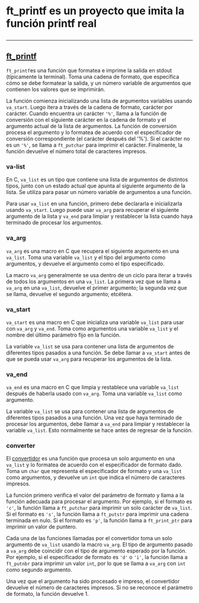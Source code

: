 # ft_printf es un proyecto que imita la función printf real<hr>


## [ft_printf](/ft_printf.c) 
`ft_printf`es una función que formatea e imprime la salida en stdout (típicamente la terminal). Toma una cadena de formato, que especifica cómo se debe formatear la salida, y un número variable de argumentos que contienen los valores que se imprimirán.

La función comienza inicializando una lista de argumentos variables usando `va_start`. Luego itera a través de la cadena de formato, carácter por carácter. Cuando encuentra un carácter `'%'`, llama a la función de conversión con el siguiente carácter en la cadena de formato y el argumento actual de la lista de argumentos. La función de conversión procesa el argumento y lo formatea de acuerdo con el especificador de conversión correspondiente (el carácter después del '%'). Si el carácter no es un `'%'`, se llama a `ft_putchar` para imprimir el carácter. Finalmente, la función devuelve el número total de caracteres impresos.

### va-list
En C, `va_list` es un tipo que contiene una lista de argumentos de distintos tipos, junto con un estado actual que apunta al siguiente argumento de la lista. Se utiliza para pasar un número variable de argumentos a una función.

Para usar `va_list` en una función, primero debe declararla e inicializarla usando `va_start`. Luego puede usar `va_arg` para recuperar el siguiente argumento de la lista y `va_end` para limpiar y restablecer la lista cuando haya terminado de procesar los argumentos.

### va_arg
`va_arg` es una macro en C que recupera el siguiente argumento en una `va_list`. Toma una variable `va_list` y el tipo del argumento como argumentos, y devuelve el argumento como el tipo especificado.

La macro `va_arg` generalmente se usa dentro de un ciclo para iterar a través de todos los argumentos en una `va_list`. La primera vez que se llama a `va_arg` en una `va_list`, devuelve el primer argumento; la segunda vez que se llama, devuelve el segundo argumento; etcétera.

### va_start
`va_start` es una macro en C que inicializa una variable `va_list` para usar con `va_arg` y `va_end`. Toma como argumentos una variable `va_list` y el nombre del último parámetro fijo en la función.

La variable `va_list` se usa para contener una lista de argumentos de diferentes tipos pasados a una función. Se debe llamar a `va_start` antes de que se pueda usar `va_arg` para recuperar los argumentos de la lista.

### va_end
`va_end` es una macro en C que limpia y restablece una variable `va_list` después de haberla usado con `va_arg`. Toma una variable `va_list` como argumento.

La variable `va_list` se usa para contener una lista de argumentos de diferentes tipos pasados a una función. Una vez que haya terminado de procesar los argumentos, debe llamar a `va_end` para limpiar y restablecer la variable `va_list`. Esto normalmente se hace antes de regresar de la función.

### converter

El [convertidor](/ft_printf.c) es una función que procesa un solo argumento en una `va_list` y lo formatea de acuerdo con el especificador de formato dado. Toma un `char` que representa el especificador de formato y una `va_list` como argumentos, y devuelve un `int` que indica el número de caracteres impresos.

La función primero verifica el valor del parámetro de formato y llama a la función adecuada para procesar el argumento. Por ejemplo, si el formato es `'c'`, la función llama a `ft_putchar` para imprimir un solo carácter de `va_list`. Si el formato es `'s'`, la función llama a `ft_putstr` para imprimir una cadena terminada en nulo. Si el formato es `'p'`, la función llama a `ft_print_ptr` para imprimir un valor de puntero.

Cada una de las funciones llamadas por el convertidor toma un solo argumento de `va_list` usando la macro `va_arg`. El tipo de argumento pasado a `va_arg` debe coincidir con el tipo de argumento esperado por la función. Por ejemplo, si el especificador de formato es `'d'` o `'i'`, la función llama a `ft_putnbr` para imprimir un valor `int`, por lo que se llama a `va_arg` con `int` como segundo argumento.

Una vez que el argumento ha sido procesado e impreso, el convertidor devuelve el número de caracteres impresos. Si no se reconoce el parámetro de formato, la función devuelve 1.
